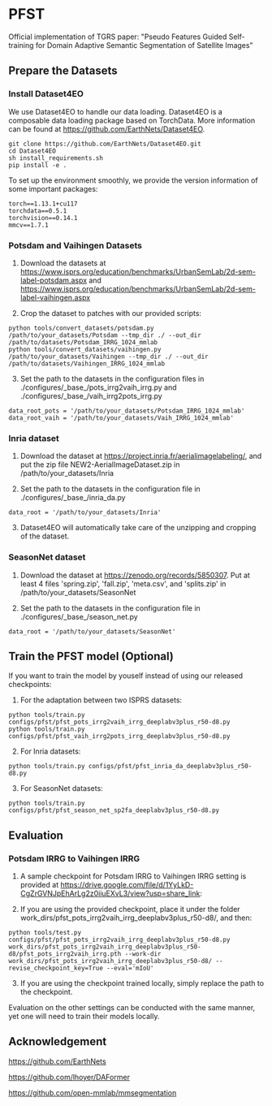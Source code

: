 # PFST
Official implementation of TGRS paper: "Pseudo Features Guided Self-training for Domain Adaptive Semantic Segmentation of Satellite Images"

## Prepare the Datasets
### Install Dataset4EO
We use Dataset4EO to handle our data loading. Dataset4EO is a composable data loading package based on TorchData. More information can be found at https://github.com/EarthNets/Dataset4EO.

```shell
git clone https://github.com/EarthNets/Dataset4EO.git
cd Dataset4EO
sh install_requirements.sh
pip install -e .
```
To set up the environment smoothly, we provide the version information of some important packages:
```shell
torch==1.13.1+cu117
torchdata==0.5.1
torchvision==0.14.1
mmcv==1.7.1
```


### Potsdam and Vaihingen Datasets
1. Download the datasets at 
https://www.isprs.org/education/benchmarks/UrbanSemLab/2d-sem-label-potsdam.aspx
and https://www.isprs.org/education/benchmarks/UrbanSemLab/2d-sem-label-vaihingen.aspx

2. Crop the dataset to patches with our provided scripts:
```shell
python tools/convert_datasets/potsdam.py /path/to/your_datasets/Potsdam --tmp_dir ./ --out_dir /path/to/datasets/Potsdam_IRRG_1024_mmlab
python tools/convert_datasets/vaihingen.py /path/to/your_datasets/Vaihingen --tmp_dir ./ --out_dir /path/to/datasets/Vaihingen_IRRG_1024_mmlab
```

3. Set the path to the datasets in the configuration files in ./configures/\_base_/pots_irrg2vaih_irrg.py and ./configures/\_base_/vaih_irrg2pots_irrg.py
```shell
data_root_pots = '/path/to/your_datasets/Potsdam_IRRG_1024_mmlab'
data_root_vaih = '/path/to/your_datasets/Vaih_IRRG_1024_mmlab'
```

### Inria dataset
1. Download the dataset at https://project.inria.fr/aerialimagelabeling/, and put the zip file NEW2-AerialImageDataset.zip in /path/to/your_datasets/Inria

2. Set the path to the datasets in the configuration file in ./configures/\_base_/inria_da.py
```shell
data_root = '/path/to/your_datasets/Inria'
```

3. Dataset4EO will automatically take care of the unzipping and cropping of the dataset.

### SeasonNet dataset
1. Download the dataset at https://zenodo.org/records/5850307. Put at least 4 files 'spring.zip', 'fall.zip', 'meta.csv', and 'splits.zip' in /path/to/your_datasets/SeasonNet

2. Set the path to the datasets in the configuration file in ./configures/\_base_/season_net.py
```shell
data_root = '/path/to/your_datasets/SeasonNet'
```

## Train the PFST model (Optional)
If you want to train the model by youself instead of using our released checkpoints:

1. For the adaptation between two ISPRS datasets:
```shell
python tools/train.py configs/pfst/pfst_pots_irrg2vaih_irrg_deeplabv3plus_r50-d8.py
python tools/train.py configs/pfst/pfst_vaih_irrg2pots_irrg_deeplabv3plus_r50-d8.py
```

2. For Inria datasets:
```shell
python tools/train.py configs/pfst/pfst_inria_da_deeplabv3plus_r50-d8.py
```

3. For SeasonNet datasets:
```shell
python tools/train.py configs/pfst/pfst_season_net_sp2fa_deeplabv3plus_r50-d8.py
```

## Evaluation
### Potsdam IRRG to Vaihingen IRRG
1. A sample checkpoint for Potsdam IRRG to Vaihingen IRRG setting is provided at https://drive.google.com/file/d/1YyLkD-CgZrGVNJpEhArLg2z0iiuEXvL3/view?usp=share_link: 

2. If you are using the provided checkpoint, place it under the folder work_dirs/pfst_pots_irrg2vaih_irrg_deeplabv3plus_r50-d8/, and then:
```shell
python tools/test.py configs/pfst/pfst_pots_irrg2vaih_irrg_deeplabv3plus_r50-d8.py work_dirs/pfst_pots_irrg2vaih_irrg_deeplabv3plus_r50-d8/pfst_pots_irrg2vaih_irrg.pth --work-dir work_dirs/pfst_pots_irrg2vaih_irrg_deeplabv3plus_r50-d8/ --revise_checkpoint_key=True --eval='mIoU'
```

3. If you are using the checkpoint trained locally, simply replace the path to the checkpoint.

Evaluation on the other settings can be conducted with the same manner, yet one will need to train their models locally.

## Acknowledgement
https://github.com/EarthNets

https://github.com/lhoyer/DAFormer

https://github.com/open-mmlab/mmsegmentation
